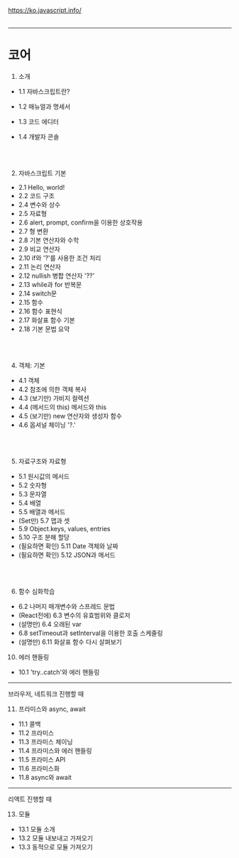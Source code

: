 https://ko.javascript.info/
<br>
<br>

---

# 코어

1. 소개

- 1.1 자바스크립트란?
- 1.2 매뉴얼과 명세서
- 1.3 코드 에디터
- 1.4 개발자 콘솔

  <br><br>

2. 자바스크립트 기본

- 2.1 Hello, world!
- 2.2 코드 구조
- 2.4 변수와 상수
- 2.5 자료형
- 2.6 alert, prompt, confirm을 이용한 상호작용
- 2.7 형 변환
- 2.8 기본 연산자와 수학
- 2.9 비교 연산자
- 2.10 if와 '?'를 사용한 조건 처리
- 2.11 논리 연산자
- 2.12 nullish 병합 연산자 '??'
- 2.13 while과 for 반복문
- 2.14 switch문
- 2.15 함수
- 2.16 함수 표현식
- 2.17 화살표 함수 기본
- 2.18 기본 문법 요약

<br><br>

4. 객체: 기본

- 4.1 객체
- 4.2 참조에 의한 객체 복사
- 4.3 (보기만) 가비지 컬렉션
- 4.4 (메서드의 this) 메서드와 this
- 4.5 (보기만) new 연산자와 생성자 함수
- 4.6 옵셔널 체이닝 '?.'

<br><br>

5. 자료구조와 자료형

- 5.1 원시값의 메서드
- 5.2 숫자형
- 5.3 문자열
- 5.4 배열
- 5.5 배열과 메서드
- (Set만) 5.7 맵과 셋
- 5.9 Object.keys, values, entries
- 5.10 구조 분해 할당
- (필요하면 확인) 5.11 Date 객체와 날짜
- (필요하면 확인) 5.12 JSON과 메서드

<br><br>

6. 함수 심화학습

- 6.2 나머지 매개변수와 스프레드 문법
- (React전에) 6.3 변수의 유효범위와 클로저
- (설명만) 6.4 오래된 var
- 6.8 setTimeout과 setInterval을 이용한 호출 스케줄링
- (설명만) 6.11 화살표 함수 다시 살펴보기

10. 에러 핸들링

- 10.1 'try..catch'와 에러 핸들링

--- 
브라우저, 네트워크 진행할 때

11. 프라미스와 async, await

- 11.1 콜백
- 11.2 프라미스
- 11.3 프라미스 체이닝
- 11.4 프라미스와 에러 핸들링
- 11.5 프라미스 API
- 11.6 프라미스화
- 11.8 async와 await

---
리액트 진행할 때

13. 모듈

- 13.1 모듈 소개
- 13.2 모듈 내보내고 가져오기
- 13.3 동적으로 모듈 가져오기
